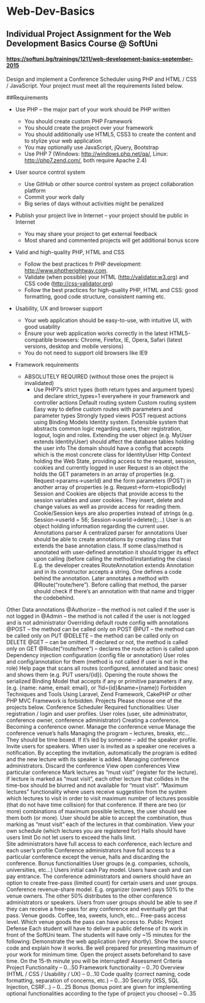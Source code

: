# Web-Dev-Basics
## Individual Project Assignment for the Web Development Basics Course @ SoftUni
#### https://softuni.bg/trainings/1211/web-development-basics-september-2015

Design and implement a Conference Scheduler using PHP and HTML / CSS / JavaScript. Your project must meet all the requirements listed below.

##Requirements
* Use PHP – the major part of your work should be PHP written
  * You should create custom PHP Framework
  * You should create the project over your framework
  * You should additionally use HTML5, CSS3 to create the content and to stylize your web application
  * You may optionally use JavaScript, jQuery, Bootstrap
  * Use PHP 7 (Windows: http://windows.php.net/qa/, Linux: http://php7.zend.com/, both require Apache 2.4)
* User source control system
  * Use GitHub or other source control system as project collaboration platform
  * Commit your work daily
  * Big series of days without activities might be penalized
* Publish your project live in Internet – your project should be public in Internet
  * You may share your project to get external feedback
  * Most shared and commented projects will get additional bonus score
* Valid and high-quality PHP, HTML and CSS
  * Follow the best practices fr PHP development: http://www.phptherightway.com.
  * Validate (when possible) your HTML (http://validator.w3.org) and CSS code (http://css-validator.org)
  * Follow the best practices for high-quality PHP, HTML and CSS: good formatting, good code structure, consistent naming etc.
* Usability, UX and browser support
  * Your web application should be easy-to-use, with intuitive UI, with good usability
  * Ensure your web application works correctly in the latest HTML5-compatible browsers: Chrome, Firefox, IE, Opera, Safari (latest versions, desktop and mobile versions)
  * You do not need to support old browsers like IE9

* Framework requirements
  * ABSOLUTELY REQUIRED (without those ones the project is invalidated)
    * Use PHP7’s strict types (both return types and argument types)  and declare strict_types=1 everywhere in your framework and controller actions
Default routing system
Custom routing system
Easy way to define custom routes with parameters and parameter types
Strongly typed views
POST request actions using Binding Models
Identity system.
Extensible system that abstracts common logic regarding users, their registration, logout, login and roles.
Extending the user object (e.g. MyUser extends IdentityUser) should affect the database tables holding the user info
The domain should have a config that accepts which is the most concrete class for IdentityUser
Http Context holding the Web State, providing access to the request, session, cookies and currently logged in user
Request is an object the holds the GET parameters in an array of properties (e.g. Request->params->userId) and the form parameters (POST) in another array of properties (e.g. Request->form->topicBody)
Session and Cookies are objects that provide access to the session variables and user cookies. They insert, delete and change values as well as provide access for reading them. Cookie/Session keys are also properties instead of strings (e.g. Session->userId = 56; Session->userId->delete();…)
User is an object holding information regarding the current user. 
Annotations parser
A centralized parser for annotations
User should be able to create annotations by creating class that extends the base annotation class. 
If some class/method is annotated with user-defined annotation it should trigger its effect upon calling (before calling the method/instantiating the class)
E.g. the developer creates RouteAnnotation extends Annotation and in its constructor accepts a string. One defines a code behind the annotation. Later annotates a method with @Route(“route/here”). Before calling that method, the parser should check if there’s an annotation with that name and trigger the codebehind. 

Other
Data annotations
@Authorize – the method is not called if the user is not logged in
@Admin – the method is not called if the user is not logged and is not administrator
Overriding default route config with annotations
@POST – the method can be called only on POST
@PUT – the method can be called only on PUT
@DELETE – the method can be called only on DELETE
@GET – can be omitted. If declared or not, the method is called only on GET
@Route(“route/here”) – declares the route action is called upon
Dependency injection configuration (config file or annotation)
User roles and config/annotation for them (method is not called if user is not in the role)
Help page that scans all routes (configured, annotated and basic ones) and shows them (e.g. PUT users/{id}). Opening the route shows the serialized Binding Model that accepts if any or primitive parameters if any. (e.g. {name: name, email: email}, or ?id={id}&name={name})
Forbidden Techniques and Tools
Using Laravel, Zend Framework, CakePHP or other PHP MVC Framework is forbidden.
Projects
Please choose one of the projects below.
Conference Scheduler
Required functionalities:
User registration / login and user profiles.
User roles (user, site administrator, conference owner, conference administrator)
Creating a conference. Becoming a conference owner.
Manage the conference venue
Manage the conference venue’s halls
Managing the program – lectures, breaks, etc… They should be time boxed. If it’s led by someone – add the speaker profile. 
Invite users for speakers. When user is invited as a speaker one receives a notification. By accepting the invitation, automatically the program is edited and the new lecture with its speaker is added.
Managing conference administrators.
Discard the conference
View open conferences
View particular conference
Mark lectures as “must visit” (register for the lecture). If lecture is marked as “must visit”, each other lecture that collides in the time-box should be blurred and not available for “must visit”.
“Maximum lectures” functionality where users receive suggestion from the system which lectures to visit in order to visit maximum number of lectures possible (that do not have time collision) for that conference. If there are two (or more) combinations of maximum possible lectures, the user should see them both (or more). User should be able to accept the combination, thus marking as “must visit” each of the lectures in that combination.
View your own schedule (which lectures you are registered for)
Halls should have users limit
Do not let users to exceed the halls limit.  
Site administrators have full access to each conference, each lecture and each user’s profile
Conference administrators have full access to a particular conference except the venue, halls and discarding the conference.
Bonus functionalities
User groups (e.g. companies, schools, universities, etc…)
Users initial cash
Pay model. Users have cash and can pay entrance. The conference administrators and owners should have an option to create free-pass (limited count) for certain users and user groups. 
Conference revenue-share model. E.g. organizer (owner) pays 50% to the venue owners. The other 50% distributes to the other conference administrators or speakers.
Users from user groups should be able to see if they can receive a free-pass for any conference and eventually get that pass.
Venue goods. Coffee, tea, sweets, lunch, etc…
Free-pass access level. Which venue goods the pass can have access to. 
Public Project Defense
Each student will have to deliver a public defense of its work in front of the SoftUni team. The students will have only ~15 minutes for the following:
Demonstrate the web application (very shortly).
Show the source code and explain how it works.
Be well prepared for presenting maximum of your work for minimum time. Open the project assets beforehand to save time.
On the 15-th minute you will be interrupted!
Assessment Criteria
Project Functionality – 0…50
Framework functionality – 0..70
Overview (HTML / CSS / Usability / UX) – 0…10
Code quality (correct naming, code formatting, separation of concerns, etc.) – 0…30
Security (XSS, SQL Injection, CSRF…) – 0…25
Bonus (bonus point are given for implementing optional functionalities according to the type of project you choose) – 0..35
